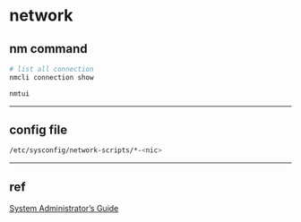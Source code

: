 # network

## nm command

```bash
# list all connection
nmcli connection show

nmtui
```


---

## config file

```bash
/etc/sysconfig/network-scripts/*-<nic>
```


---

## ref

[System Administrator’s Guide](https://access.redhat.com/documentation/en-us/red_hat_enterprise_linux/7/html/system_administrators_guide/index)
